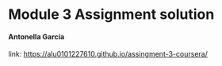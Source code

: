 # Module 3 Assignment solution
#### Antonella García

link: https://alu0101227610.github.io/assingment-3-coursera/